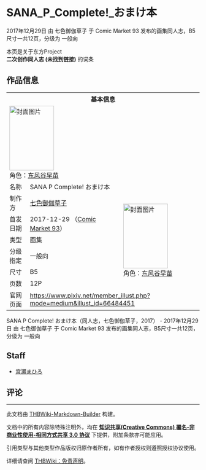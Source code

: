 # SANA_P_Complete!_おまけ本

<!-- source html: G:\repos\THBWiki-Markdown-Builder\THBWikiMarkdown\Temp\main\b\b2\ns0%3ASANA_P_Complete%21_%E3%81%8A%E3%81%BE%E3%81%91%E6%9C%AC.html -->

2017年12月29日 由 七色御伽草子 于 Comic Market 93 发布的画集同人志，B5尺寸一共12页，分级为 一般向

本页是关于东方Project  
 **二次创作同人志 (未找到链接)** 的词条
## 作品信息

<table><tbody><tr><th colspan="3">基本信息</th></tr><tr><td class="cover-artwork-mobile" colspan="2"><a href="./文件-SANA_P_Complete!_おまけ本封面.jpg.md" class="image" title="封面图片"><img alt="封面图片" src="https://upload.thwiki.cc/thumb/f/ff/SANA_P_Complete%21_%E3%81%8A%E3%81%BE%E3%81%91%E6%9C%AC%E5%B0%81%E9%9D%A2.jpg/116px-SANA_P_Complete%21_%E3%81%8A%E3%81%BE%E3%81%91%E6%9C%AC%E5%B0%81%E9%9D%A2.jpg" decoding="async" loading="lazy" width="116" height="168" srcset="https://upload.thwiki.cc/thumb/f/ff/SANA_P_Complete%21_%E3%81%8A%E3%81%BE%E3%81%91%E6%9C%AC%E5%B0%81%E9%9D%A2.jpg/174px-SANA_P_Complete%21_%E3%81%8A%E3%81%BE%E3%81%91%E6%9C%AC%E5%B0%81%E9%9D%A2.jpg 1.5x, https://upload.thwiki.cc/thumb/f/ff/SANA_P_Complete%21_%E3%81%8A%E3%81%BE%E3%81%91%E6%9C%AC%E5%B0%81%E9%9D%A2.jpg/232px-SANA_P_Complete%21_%E3%81%8A%E3%81%BE%E3%81%91%E6%9C%AC%E5%B0%81%E9%9D%A2.jpg 2x" data-file-width="354" data-file-height="512"></a><div class="cover-char">角色：<a href="./东风谷早苗.md" title="东风谷早苗">东风谷早苗</a></div></td>
</tr><tr><td class="label">名称</td><td colspan="2"> SANA P Complete! おまけ本 </td></tr><tr><td class="label">制作方</td><td><a href="./七色御伽草子.md" title="七色御伽草子">七色御伽草子</a></td><td class="cover-artwork" rowspan="6" style="min-width:168px;"><a href="./文件-SANA_P_Complete!_おまけ本封面.jpg.md" class="image" title="封面图片"><img alt="封面图片" src="https://upload.thwiki.cc/thumb/f/ff/SANA_P_Complete%21_%E3%81%8A%E3%81%BE%E3%81%91%E6%9C%AC%E5%B0%81%E9%9D%A2.jpg/116px-SANA_P_Complete%21_%E3%81%8A%E3%81%BE%E3%81%91%E6%9C%AC%E5%B0%81%E9%9D%A2.jpg" decoding="async" loading="lazy" width="116" height="168" srcset="https://upload.thwiki.cc/thumb/f/ff/SANA_P_Complete%21_%E3%81%8A%E3%81%BE%E3%81%91%E6%9C%AC%E5%B0%81%E9%9D%A2.jpg/174px-SANA_P_Complete%21_%E3%81%8A%E3%81%BE%E3%81%91%E6%9C%AC%E5%B0%81%E9%9D%A2.jpg 1.5x, https://upload.thwiki.cc/thumb/f/ff/SANA_P_Complete%21_%E3%81%8A%E3%81%BE%E3%81%91%E6%9C%AC%E5%B0%81%E9%9D%A2.jpg/232px-SANA_P_Complete%21_%E3%81%8A%E3%81%BE%E3%81%91%E6%9C%AC%E5%B0%81%E9%9D%A2.jpg 2x" data-file-width="354" data-file-height="512"></a><div class="cover-char">角色：<a href="./东风谷早苗.md" title="东风谷早苗">东风谷早苗</a></div></td>
</tr><tr><td class="label">首发日期</td><td>2017-12-29&#160;（<a href="/展会作品列表?e=Comic+Market%2393">Comic Market 93</a>）</td></tr><tr><td class="label">类型</td><td>画集</td></tr><tr><td class="label">分级指定</td><td>一般向</td></tr><tr><td class="label">尺寸</td><td>B5</td></tr><tr><td class="label">页数</td><td>12P</td></tr>
<tr><td class="label">官网页面</td><td colspan="2"><a rel="nofollow" class="external free" href="https://www.pixiv.net/member_illust.php?mode=medium&amp;illust_id=66484451">https://www.pixiv.net/member_illust.php?mode=medium&amp;illust_id=66484451</a></td></tr></tbody></table>

SANA P Complete! おまけ本（同人志，七色御伽草子，2017） - 2017年12月29日 由 七色御伽草子 于 Comic Market 93 发布的画集同人志，B5尺寸一共12页，分级为 一般向
## Staff
- [宮瀬まひろ](./宮瀬まひろ.md)

## 评论




---

此文档由 [THBWiki-Markdown-Builder](https://github.com/Delsin-Yu/THBWiki-Markdown-Builder) 构建。

文档中的所有内容除特殊注明外，均在 [**知识共享(Creative Commons) 署名-非商业性使用-相同方式共享 3.0 协议**](https://creativecommons.org/licenses/by-sa/3.0/deed.zh-hans) 下提供，附加条款亦可能应用。

引用类型与其他类型作品版权归原作者所有，如有作者授权则遵照授权协议使用。

详细请查阅 [THBWiki：免责声明](https://thbwiki.cc/THBWiki:%E5%85%8D%E8%B4%A3%E5%A3%B0%E6%98%8E)。

